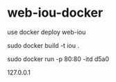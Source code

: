 # web-iou-docker
use docker deploy web-iou

sudo docker build -t iou .

sudo docker run  -p 80:80 -itd d5a0

127.0.0.1
